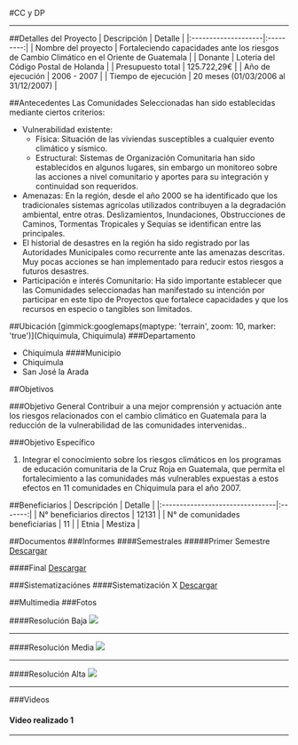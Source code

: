 #CC y DP
- - - - - - - - - - - - - - - - - - - - - - - - - - - - - - - - - - -

##Detalles del Proyecto
| Descripción         | Detalle   |
|:--------------------|:---------:|
| Nombre del proyecto | Fortaleciendo capacidades ante los riesgos de Cambio Climático en el Oriente de Guatemala  |
| Donante             | Loteria del Código Postal de Holanda |
| Presupuesto total   | 125.722,29€ |
| Año de ejecución    | 2006 - 2007 |
| Tiempo de ejecución | 20 meses (01/03/2006 al 31/12/2007) |


##Antecedentes
Las Comunidades Seleccionadas han sido establecidas mediante ciertos criterios:
* Vulnerabilidad existente:
  - Física: Situación de las viviendas susceptibles a cualquier evento climático y sísmico.
  - Estructural: Sistemas de Organización Comunitaria han sido establecidos en algunos lugares, sin embargo un monitoreo sobre las acciones a nivel comunitario y aportes para su integración y continuidad son requeridos.
* Amenazas: En la región, desde el año 2000 se ha identificado que los tradicionales sistemas agrícolas utilizados contribuyen a la degradación ambiental, entre otras. Deslizamientos, Inundaciones, Obstrucciones de Caminos, Tormentas Tropicales y Sequías se identifican entre las principales.
* El historial de desastres en la región ha sido registrado por las Autoridades Municipales como recurrente ante las amenazas descritas. Muy pocas acciones se han implementado para reducir estos riesgos a futuros desastres.
* Participación e interés Comunitario: Ha sido importante establecer que las Comunidades seleccionadas han manifestado su intención por participar en este tipo de Proyectos que fortalece capacidades y que los recursos en especio o tangibles son limitados.

##Ubicación
[gimmick:googlemaps(maptype: 'terrain', zoom: 10, marker: 'true')](Chiquimula, Chiquimula)
###Departamento
* Chiquimula
####Municipio
* Chiquimula
* San José la Arada

##Objetivos

###Objetivo General
Contribuir a una mejor comprensión y actuación ante los riesgos relacionados con el cambio climático en Guatemala para la reducción de la vulnerabilidad de las comunidades intervenidas..

###Objetivo Específico
1. Integrar el conocimiento sobre los riesgos climáticos en los programas de educación comunitaria de la Cruz Roja en Guatemala, que permita el fortalecimiento a las comunidades más vulnerables expuestas a estos efectos en 11 comunidades en Chiquimula para el año 2007.

##Beneficiarios
| Descripción                     | Detalle |
|:--------------------------------|:-------:|
| N° beneficiarios directos       | 12131 |
| N° de comunidades beneficiarias | 11 |
| Etnia                           | Mestiza |

##Documentos
###Informes
####Semestrales
#####Primer Semestre
<a class="media {}" href="docs/doc-2.pdf"></a>
<a class="descarga-pdf" href="../docs/doc-2.pdf">Descargar</a>

####Final
<a class="media {}" href="docs/doc-2.pdf"></a>
<a class="descarga-pdf" href="../docs/doc-2.pdf">Descargar</a>

###Sistematizaciónes
####Sistematización X
<a class="media {}" href="docs/doc-2.pdf"></a>
<a class="descarga-pdf" href="../docs/doc-2.pdf">Descargar</a>

##Multimedia
###Fotos

####Resolución Baja
![](http://lorempixel.com/200/150)

- - -

####Resolución Media
![](http://lorempixel.com/800/600)

- - -

####Resolución Alta
![](http://lorempixel.com/1600/1200)

- - -

###Videos
#### Video realizado 1
[](http://www.youtube.com/watch?v=RMINSD7MmT4)

- - - - - - - - - - - - - - - - - - - - - - - - - - - - - - - - - - -

[p01]: proyectos/p01.md	"Programa para el Desarrollo"
[p02]: proyectos/p02.md	"Cooperación Holandesa para Ayuda en Centroamérica -CHACA-"
[p03]: proyectos/p03.md	"Atención a la salud preventiva, agua y saneamiento en 12 comunidades de Alta Verapaz, Guatemala"
[p04]: proyectos/p04.md	"Fortalecimiento de las Capacidades para la mitigación de desastres en el Municipio de Cobán y 30 comunidades de la cuenca del Río Chixoy"
[p05]: proyectos/p05.md	"Reduciendo los Riesgos en Comunidades Vulnerables del  Municipio de Santo Domingo, Departamento de Suchitepéquez, Guatemala"
[p06]: proyectos/p06.md	"Fortaleciendo capacidades ante los riesgos de Cambio Climático en el Oriente de Guatemala"
[p07]: proyectos/p07.md	"Reducción de Vulnerabilidades ante los efectos del Cambio Climático en Guatemala, Fase II"
[p08]: proyectos/p08.md	"Trabajando juntos podemos reducir los riesgos en las comunidades vulnerables de Champerico y Retalhuleu, Guatemala"
[p09]: proyectos/p09.md	"Respuesta inmediata ante las inundaciones provocadas por la Tormenta AGATHA, en la región suroccidente de Guatemala"
[p10]: proyectos/p10.md	"Fortaleciendo la Resiliencia de las comunidades ante los efectos de los desastres en parcelamiento La Máquina, Suchitepéquez y Retalhuleu"
[p11]: proyectos/p11.md	"Reducción del riesgo de desastres incrementados por el Cambio Climático"
[p12]: proyectos/p12.md	"Respuesta Inmediata a los efectos de los sismos en el departamento de Santa Rosa, Guatemala"
[p13]: proyectos/p13.md	"Aumentando la resiliencia ante los desastres en el departamento del Peten, Guatemala"
[p14]: proyectos/p14.md	"Mejorando la Salud Materno Neonatal de Comunidades Vulnerables de San Marcos, Guatemala"

<script type="text/javascript">$('.media').media();</script>